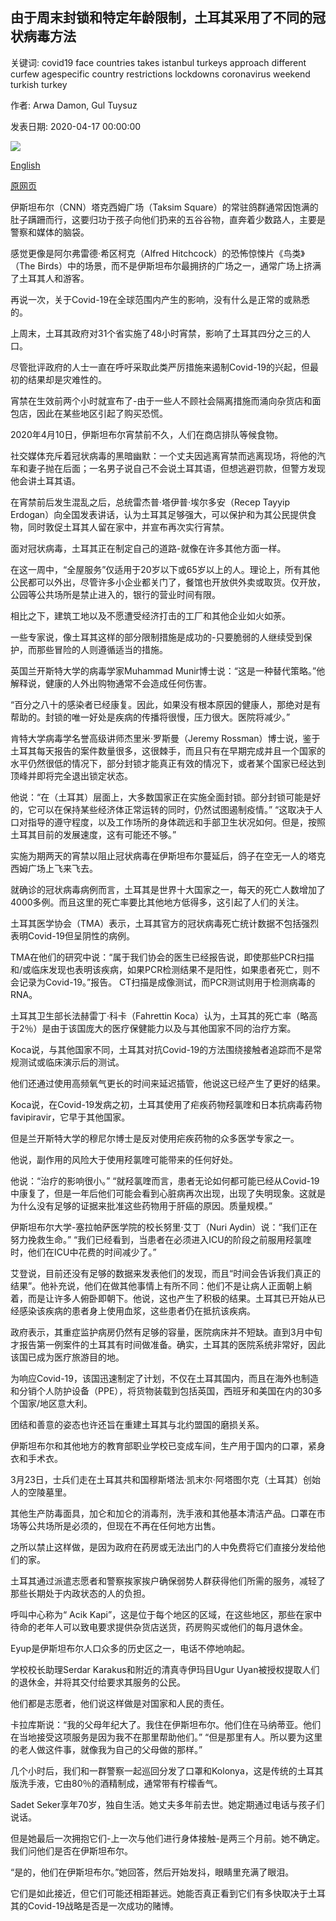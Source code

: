 ## 由于周末封锁和特定年龄限制，土耳其采用了不同的冠状病毒方法

关键词: covid19 face countries takes istanbul turkeys approach different curfew agespecific country restrictions lockdowns coronavirus weekend turkish turkey

作者: Arwa Damon, Gul Tuysuz

发表日期: 2020-04-17 00:00:00

![](https://cdn.cnn.com/cnnnext/dam/assets/200416163240-turkey-coronavirus-super-tease.jpg)

[English](With%20weekend%20lockdowns%20and%20age-specific%20restrictions%2C%20Turkey%20takes%20a%20different%20coronavirus%20approach.md)

[原网页](https://edition.cnn.com/2020/04/17/europe/turkey-coronavirus-lockdown-response-intl/index.html)

伊斯坦布尔（CNN）塔克西姆广场（Taksim Square）的常驻鸽群通常因饱满的肚子蹒跚而行，这要归功于孩子向他们扔来的五谷谷物，直奔着少数路人，主要是警察和媒体的脑袋。

感觉更像是阿尔弗雷德·希区柯克（Alfred Hitchcock）的恐怖惊悚片《鸟类》（The Birds）中的场景，而不是伊斯坦布尔最拥挤的广场之一，通常广场上挤满了土耳其人和游客。

再说一次，关于Covid-19在全球范围内产生的影响，没有什么是正常的或熟悉的。

上周末，土耳其政府对31个省实施了48小时宵禁，影响了土耳其四分之三的人口。

尽管批评政府的人士一直在呼吁采取此类严厉措施来遏制Covid-19的兴起，但最初的结果却是灾难性的。

宵禁在生效前两个小时就宣布了-由于一些人不顾社会隔离措施而涌向杂货店和面包店，因此在某些地区引起了购买恐慌。

2020年4月10日，伊斯坦布尔宵禁前不久，人们在商店排队等候食物。

社交媒体充斥着冠状病毒的黑暗幽默：一个丈夫因逃离宵禁而逃离现场，将他的汽车和妻子抛在后面；一名男子说自己不会说土耳其语，但想逃避罚款，但警方发现他会讲土耳其语。

在宵禁前后发生混乱之后，总统雷杰普·塔伊普·埃尔多安（Recep Tayyip Erdogan）向全国发表讲话，认为土耳其足够强大，可以保护和为其公民提供食物，同时敦促土耳其人留在家中，并宣布再次实行宵禁。

面对冠状病毒，土耳其正在制定自己的道路-就像在许多其他方面一样。

在这一周中，“全屋服务”仅适用于20岁以下或65岁以上的人。理论上，所有其他公民都可以外出，尽管许多小企业都关门了，餐馆也开放​​供外卖或取货。仅开放，公园等公共场所是禁止进入的，银行的营业时间有限。

相比之下，建筑工地以及不愿遭受经济打击的工厂和其他企业如火如荼。

一些专家说，像土耳其这样的部分限制措施是成功的-只要脆弱的人继续受到保护，而那些冒险的人则遵循适当的措施。

英国兰开斯特大学的病毒学家Muhammad Munir博士说：“这是一种替代策略。”他解释说，健康的人外出购物通常不会造成任何伤害。

“百分之八十的感染者已经康复。因此，如果没有根本原因的健康人，那绝对是有帮助的。封锁的唯一好处是疾病的传播将很慢，压力很大。医院将减少。”

肯特大学病毒学名誉高级讲师杰里米·罗斯曼（Jeremy Rossman）博士说，鉴于土耳其每天报告的案件数量很多，这很棘手，而且只有在早期完成并且一个国家的水平仍然很低的情况下，部分封锁才能真正有效的情况下，或者某个国家已经达到顶峰并即将完全退出锁定状态。

他说：“在（土耳其）层面上，大多数国家正在实施全面封锁。部分封锁可能是好的，它可以在保持某些经济体正常运转的同时，仍然试图遏制疫情。” “这取决于人口对指导的遵守程度，以及工作场所的身体疏远和手部卫生状况如何。但是，按照土耳其目前的发展速度，这有可能还不够。”

实施为期两天的宵禁以阻止冠状病毒在伊斯坦布尔蔓延后，鸽子在空无一人的塔克西姆广场上飞来飞去。

就确诊的冠状病毒病例而言，土耳其是世界十大国家之一，每天的死亡人数增加了4000多例。而且这里的死亡率要比其他地方低得多，这引起了人们的关注。

土耳其医学协会（TMA）表示，土耳其官方的冠状病毒死亡统计数据不包括强烈表明Covid-19但呈阴性的病例。

TMA在他们的研究中说：“属于我们协会的医生已经报告说，即使那些PCR扫描和/或临床发现也表明该疾病，如果PCR检测结果不是阳性，如果患者死亡，则不会记录为Covid-19。”报告。 CT扫描是成像测试，而PCR测试则用于检测病毒的RNA。

土耳其卫生部长法赫雷丁·科卡（Fahrettin Koca）认为，土耳其的死亡率（略高于2％）是由于该国庞大的医疗保健能力以及与其他国家不同的治疗方案。

Koca说，与其他国家不同，土耳其对抗Covid-19的方法围绕接触者追踪而不是常规测试或临床演示后的测试。

他们还通过使用高频氧气更长的时间来延迟插管，他说这已经产生了更好的结果。

Koca说，在Covid-19发病之初，土耳其使用了疟疾药物羟氯喹和日本抗病毒药物favipiravir，它早于其他国家。

但是兰开斯特大学的穆尼尔博士是反对使用疟疾药物的众多医学专家之一。

他说，副作用的风险大于使用羟氯喹可能带来的任何好处。

他说：“治疗的影响很小。” “就羟氯喹而言，患者无论如何都可能已经从Covid-19中康复了，但是一年后他们可能会看到心脏病再次出现，出现了失明现象。这就是为什么没有足够的证据来批准这些药物用于肝癌的原因。质量规模。”

伊斯坦布尔大学-塞拉帕萨医学院的校长努里·艾丁（Nuri Aydin）说：“我们正在努力挽救生命。” “我们已经看到，当患者在必须进入ICU的阶段之前服用羟氯喹时，他们在ICU中花费的时间减少了。”

艾登说，目前还没有足够的数据来发表他们的发现，而且“时间会告诉我们真正的结果”。他补充说，他们在做其他事情上有所不同：他们不是让病人正面朝上躺着，而是让许多人俯卧即朝下。他说，这也产生了积极的结果。土耳其已开始从已经感染该疾病的患者身上使用血浆，这些患者仍在抵抗该疾病。

政府表示，其重症监护病房仍然有足够的容量，医院病床并不短缺。直到3月中旬才报告第一例案件的土耳其有时间做准备。确实，土耳其的医院系统非常好，因此该国已成为医疗旅游目的地。

为响应Covid-19，该国迅速制定了计划，不仅在土耳其国内，而且在海外也制造和分销个人防护设备（PPE），将货物装载到包括英国，西班牙和美国在内的30多个国家/地区意大利。

团结和善意的姿态也许还旨在重建土耳其与北约盟国的磨损关系。

伊斯坦布尔和其他地方的教育部职业学校已变成车间，生产用于国内的口罩，紧身衣和手术衣。

3月23日，士兵们走在土耳其共和国穆斯塔法·凯末尔·阿塔图尔克（土耳其）创始人的空陵墓里。

其他生产防毒面具，加仑和加仑的消毒剂，洗手液和其他基本清洁产品。口罩在市场等公共场所是必须的，但现在不再在任何地方出售。

之所以禁止这样做，是因为政府在药房或无法出门的人中免费将它们直接分发给他们的家。

土耳其通过派遣志愿者和警察挨家挨户确保弱势人群获得他们所需的服务，减轻了那些长期处于内政状态的人的负担。

呼叫中心称为“ Acik Kapi”，这是位于每个地区的区域，在这些地区，那些在家中待命的老年人可以致电要求提供杂货店送货，药房购买或他们的每月退休金。

Eyup是伊斯坦布尔人口众多的历史区之一，电话不停地响起。

学校校长助理Serdar Karakus和附近的清真寺伊玛目Ugur Uyan被授权提取人们的退休金，并将其交付给要求其服务的公民。

他们都是志愿者，他们说这样做是对国家和人民的责任。

卡拉库斯说：“我的父母年纪大了。我住在伊斯坦布尔。他们住在马纳蒂亚。他们在当地接受这项服务是因为我不在那里帮助他们。” “但是那里有人。所以要为这里的老人做这件事，就像我为自己的父母做的那样。”

几个小时后，我们和一群警察一起巡回分发了口罩和Kolonya，这是传统的土耳其版洗手液，它由80％的酒精制成，通常带有柠檬香气。

Sadet Seker享年70岁，独自生活。她丈夫多年前去世。她定期通过电话与孩子们说话。

但是她最后一次拥抱它们-上一次与他们进行身体接触-是两三个月前。她不确定。我们问他们是否在伊斯坦布尔。

“是的，他们在伊斯坦布尔。”她回答，然后开始发抖，眼睛里充满了眼泪。

它们是如此接近，但它们可能还相距甚远。她能否真正看到它们有多快取决于土耳其的Covid-19战略是否是一次成功的赌博。